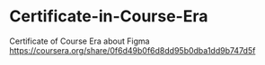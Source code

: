 # Certificate-in-Course-Era
Certificate of Course Era about Figma
https://coursera.org/share/0f6d49b0f6d8dd95b0dba1dd9b747d5f
